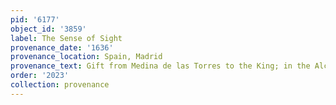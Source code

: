 ```yaml
---
pid: '6177'
object_id: '3859'
label: The Sense of Sight
provenance_date: '1636'
provenance_location: Spain, Madrid
provenance_text: Gift from Medina de las Torres to the King; in the Alcázar
order: '2023'
collection: provenance
---
```

